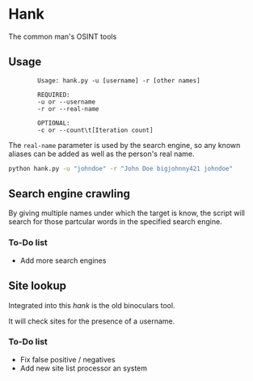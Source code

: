# Hank
The common man's OSINT tools

## Usage
```
        Usage: hank.py -u [username] -r [other names]
        
        REQUIRED:
        -u or --username
        -r or --real-name

        OPTIONAL:
        -c or --count\t[Iteration count]
```
The `real-name` parameter is used by the search engine, so any known aliases can be added as well as the person's real name.

```bash
python hank.py -u "johndoe" -r "John Doe bigjohnny421 johndoe"
```

## Search engine crawling
By giving multiple names under which the target is know, the script will search for those partcular words in the specified search engine.

### To-Do list
- Add more search engines

## Site lookup
Integrated into this *hank* is the old binoculars tool.

It will check sites for the presence of a username.

### To-Do list
- Fix false positive / negatives
- Add new site list processor an system